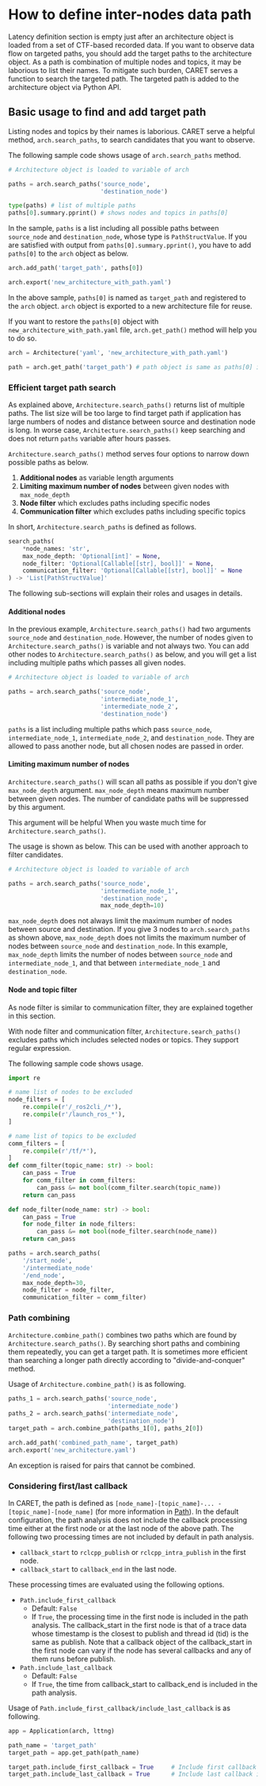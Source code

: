 # How to define inter-nodes data path

Latency definition section is empty just after an architecture object is loaded from a set of CTF-based recorded data. If you want to observe data flow on targeted paths, you should add the target paths to the architecture object. As a path is combination of multiple nodes and topics, it may be laborious to list their names. To mitigate such burden, CARET serves a function to search the targeted path. The targeted path is added to the architecture object via Python API.

## Basic usage to find and add target path

Listing nodes and topics by their names is laborious. CARET serve a helpful method, `arch.search_paths`, to search candidates that you want to observe.

The following sample code shows usage of `arch.search_paths` method.

```python
# Architecture object is loaded to variable of arch

paths = arch.search_paths('source_node',
                          'destination_node')

type(paths) # list of multiple paths
paths[0].summary.pprint() # shows nodes and topics in paths[0]
```

In the sample, `paths` is a list including all possible paths between `source_node` and `destination_node`, whose type is `PathStructValue`. If you are satisfied with output from `paths[0].summary.pprint()`, you have to add `paths[0]` to the `arch` object as below.

```python
arch.add_path('target_path', paths[0])

arch.export('new_architecture_with_path.yaml')
```

In the above sample, `paths[0]` is named as `target_path` and registered to the `arch` object. `arch` object is exported to a new architecture file for reuse.

If you want to restore the `paths[0]` object with `new_architecture_with_path.yaml` file, `arch.get_path()` method will help you to do so.

```python
arch = Architecture('yaml', 'new_architecture_with_path.yaml')

path = arch.get_path('target_path') # path object is same as paths[0] in the previous sample
```

### Efficient target path search

As explained above, `Architecture.search_paths()` returns list of multiple paths.
The list size will be too large to find target path if application has large numbers of nodes and distance between source and destination node is long. In worse case, `Architecture.search_paths()` keep searching and does not return `paths` variable after hours passes.

`Architecture.search_paths()` method serves four options to narrow down possible paths as below.

1. **Additional nodes** as variable length arguments
2. **Limiting maximum number of nodes** between given nodes with `max_node_depth`
3. **Node filter** which excludes paths including specific nodes
4. **Communication filter** which excludes paths including specific topics

In short, `Architecture.search_paths` is defined as follows.

```python
search_paths(
    *node_names: 'str',
    max_node_depth: 'Optional[int]' = None,
    node_filter: 'Optional[Callable[[str], bool]]' = None,
    communication_filter: 'Optional[Callable[[str], bool]]' = None
) -> 'List[PathStructValue]'
```

The following sub-sections will explain their roles and usages in details.

#### Additional nodes

In the previous example, `Architecture.search_paths()` had two arguments `source_node` and `destination_node`. However, the number of nodes given to `Architecture.search_paths()` is variable and not always two. You can add other nodes to `Architecture.search_paths()` as below, and you will get a list including multiple paths which passes all given nodes.

```python
# Architecture object is loaded to variable of arch

paths = arch.search_paths('source_node',
                          'intermediate_node_1',
                          'intermediate_node_2',
                          'destination_node')
```

`paths` is a list including multiple paths which pass `source_node`, `intermediate_node_1`, `intermediate_node_2`, and `destination_node`. They are allowed to pass another node, but all chosen nodes are passed in order.

#### Limiting maximum number of nodes

`Architecture.search_paths()` will scan all paths as possible if you don't give `max_node_depth` argument. `max_node_depth` means maximum number between given nodes. The number of candidate paths will be suppressed by this argument.

This argument will be helpful When you waste much time for `Architecture.search_paths()`.

The usage is shown as below. This can be used with another approach to filter candidates.

```python
# Architecture object is loaded to variable of arch

paths = arch.search_paths('source_node',
                          'intermediate_node_1',
                          'destination_node',
                          max_node_depth=10)

```

`max_node_depth` does not always limit the maximum number of nodes between source and destination. If you give 3 nodes to `arch.search_paths` as shown above, `max_node_depth` does not limits the maximum number of nodes between `source_node` and `destination_node`. In this example, `max_node_depth` limits the number of nodes between `source_node` and `intermediate_node_1`, and that between `intermediate_node_1` and `destination_node`.

#### Node and topic filter

As node filter is similar to communication filter, they are explained together in this section.

With node filter and communication filter, `Architecture.search_paths()` excludes paths which includes selected nodes or topics. They support regular expression.

The following sample code shows usage.

```python
import re

# name list of nodes to be excluded
node_filters = [
    re.compile(r'/_ros2cli_/*'),
    re.compile(r'/launch_ros_*'),
]

# name list of topics to be excluded
comm_filters = [
    re.compile(r'/tf/*'),
]
def comm_filter(topic_name: str) -> bool:
    can_pass = True
    for comm_filter in comm_filters:
        can_pass &= not bool(comm_filter.search(topic_name))
    return can_pass

def node_filter(node_name: str) -> bool:
    can_pass = True
    for node_filter in node_filters:
        can_pass &= not bool(node_filter.search(node_name))
    return can_pass

paths = arch.search_paths(
    '/start_node',
    '/intermediate_node'
    '/end_node',
    max_node_depth=30,
    node_filter = node_filter,
    communication_filter = comm_filter)
```

### Path combining

`Architecture.combine_path()` combines two paths which are found by `Architecture.search_paths()`.
By searching short paths and combining them repeatedly, you can get a target path. It is sometimes more efficient than searching a longer path directly according to "divide-and-conquer" method.

Usage of `Architecture.combine_path()` is as following.

```python
paths_1 = arch.search_paths('source_node',
                            'intermediate_node')
paths_2 = arch.search_paths('intermediate_node',
                            'destination_node')
target_path = arch.combine_path(paths_1[0], paths_2[0])

arch.add_path('combined_path_name', target_path)
arch.export('new_architecture.yaml')
```

An exception is raised for pairs that cannot be combined.

### Considering first/last callback

In CARET, the path is defined as `[node_name]-[topic_name]-... -[topic_name]-[node_name]` (for more information in [Path](../design/event_and_latency_definitions/path.md#Path)).
In the default configuration, the path analysis does not include the callback processing time either at the first node or at the last node of the above path. The following two processing times are not included by default in path analysis.

- `callback_start` to `rclcpp_publish` or `rclcpp_intra_publish` in the first node.
- `callback_start` to `callback_end` in the last node.

These processing times are evaluated using the following options.

- `Path.include_first_callback`
  - Default: `False`
  - If `True`, the processing time in the first node is included in the path analysis. The callback_start in the first node is that of a trace data whose timestamp is the closest to publish and thread id (tid) is the same as publish. Note that a callback object of the callback_start in the first node can vary if the node has several callbacks and any of them runs before publish.
- `Path.include_last_callback`
  - Default: `False`
  - If `True`, the time from callback_start to callback_end is included in the path analysis.

Usage of `Path.include_first_callback/include_last_callback` is as following.

```python
app = Application(arch, lttng)

path_name = 'target_path'
target_path = app.get_path(path_name)

target_path.include_first_callback = True     # Include first callback in path analysis.
target_path.include_last_callback = True      # Include last callback in path analysis.
```
